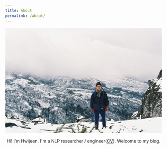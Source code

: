 ```yaml
---
title: About
permalink: /about/
---
```




![profile](./assets/img/profile.jpg)

<center>Hi! I'm Hwijeen. I'm a NLP researcher / engineer(<a href="https://drive.google.com/file/d/16iXsdTzcJNRbXpoSDaQaBsz9ZeRkq5Fl/view?usp=sharing">CV</a>). Welcome to my blog. </center>

